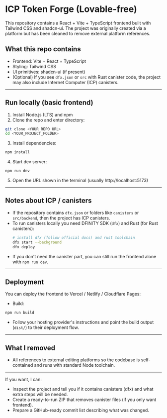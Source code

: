 # ICP Token Forge (Lovable-free)

This repository contains a React + Vite + TypeScript frontend built with Tailwind CSS and shadcn-ui.
The project was originally created via a platform but has been cleaned to remove external platform references.

## What this repo contains
- Frontend: Vite + React + TypeScript
- Styling: Tailwind CSS
- UI primitives: shadcn-ui (if present)
- (Optional) If you see `dfx.json` or `src` with Rust canister code, the project may also include Internet Computer (ICP) canisters.

---

## Run locally (basic frontend)
1. Install Node.js (LTS) and npm
2. Clone the repo and enter directory:
```bash
git clone <YOUR_REPO_URL>
cd <YOUR_PROJECT_FOLDER>
```

3. Install dependencies:
```bash
npm install
```

4. Start dev server:
```bash
npm run dev
```

5. Open the URL shown in the terminal (usually http://localhost:5173)

---

## Notes about ICP / canisters
- If the repository contains `dfx.json` or folders like `canisters` or `src/backend`, then the project has ICP canisters.
- To run canisters locally you need DFINITY SDK (`dfx`) and Rust (for Rust canisters):
  ```bash
  # install dfx (follow official docs) and rust toolchain
  dfx start --background
  dfx deploy
  ```
- If you don't need the canister part, you can still run the frontend alone with `npm run dev`.

---

## Deployment
You can deploy the frontend to Vercel / Netlify / Cloudflare Pages:
- Build:
```bash
npm run build
```
- Follow your hosting provider's instructions and point the build output (`dist/`) to their deployment flow.

---

## What I removed
- All references to external editing platforms so the codebase is self-contained and runs with standard Node toolchain.

---

If you want, I can:
- Inspect the project and tell you if it contains canisters (dfx) and what extra steps will be needed.
- Create a ready-to-run ZIP that removes canister files (if you only want frontend).
- Prepare a GitHub-ready commit list describing what was changed.

